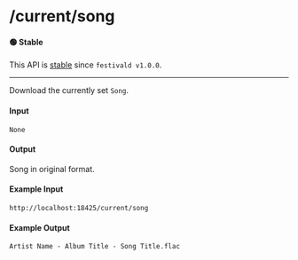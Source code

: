 # /current/song

#### 🟢 Stable
This API is [stable](/api-stability/marker.md) since `festivald v1.0.0`.

---

Download the currently set `Song`.

#### Input
`None`

#### Output
Song in original format.

#### Example Input
```http
http://localhost:18425/current/song
```

#### Example Output
```plaintext
Artist Name - Album Title - Song Title.flac
```

